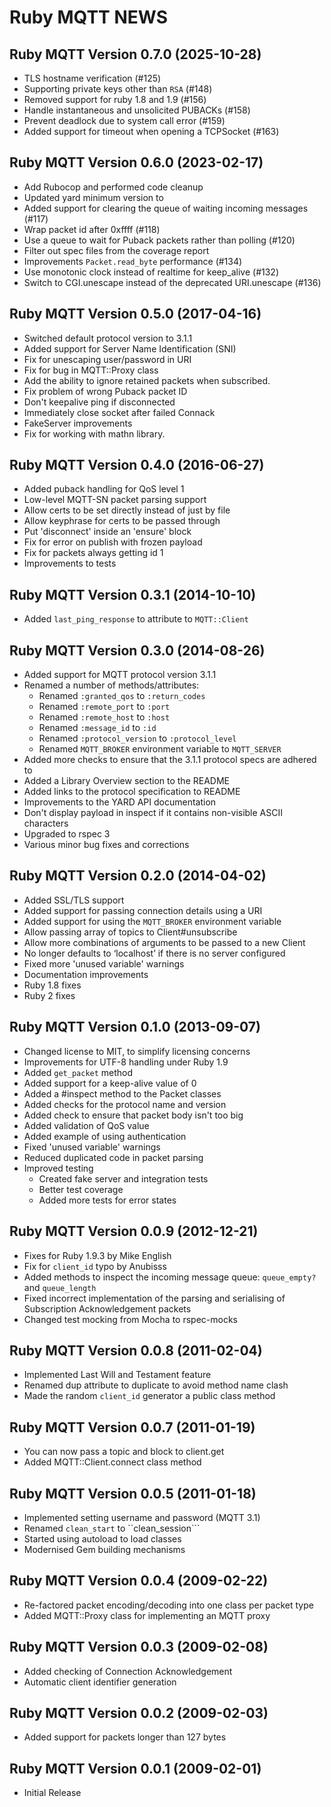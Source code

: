 Ruby MQTT NEWS
==============

Ruby MQTT Version 0.7.0 (2025-10-28)
------------------------------------

* TLS hostname verification (#125)
* Supporting private keys other than `RSA` (#148)
* Removed support for ruby 1.8 and 1.9 (#156)
* Handle instantaneous and unsolicited PUBACKs (#158)
* Prevent deadlock due to system call error (#159)
* Added support for timeout when opening a TCPSocket (#163)


Ruby MQTT Version 0.6.0 (2023-02-17)
------------------------------------

* Add Rubocop and performed code cleanup
* Updated yard minimum version to 
* Added support for clearing the queue of waiting incoming messages (#117)
* Wrap packet id after 0xffff (#118)
* Use a queue to wait for Puback packets rather than polling (#120)
* Filter out spec files from the coverage report
* Improvements `Packet.read_byte` performance (#134)
* Use monotonic clock instead of realtime for keep_alive (#132)
* Switch to CGI.unescape instead of the deprecated URI.unescape (#136)


Ruby MQTT Version 0.5.0 (2017-04-16)
------------------------------------

* Switched default protocol version to 3.1.1
* Added support for Server Name Identification (SNI)
* Fix for unescaping user/password in URI
* Fix for bug in MQTT::Proxy class
* Add the ability to ignore retained packets when subscribed.
* Fix problem of wrong Puback packet ID
* Don't keepalive ping if disconnected
* Immediately close socket after failed Connack
* FakeServer improvements
* Fix for working with mathn library.


Ruby MQTT Version 0.4.0 (2016-06-27)
------------------------------------

* Added puback handling for QoS level 1
* Low-level MQTT-SN packet parsing support
* Allow certs to be set directly instead of just by file
* Allow keyphrase for certs to be passed through
* Put 'disconnect' inside an 'ensure' block
* Fix for error on publish with frozen payload
* Fix for packets always getting id 1
* Improvements to tests


Ruby MQTT Version 0.3.1 (2014-10-10)
------------------------------------

* Added ```last_ping_response``` to attribute to ```MQTT::Client```


Ruby MQTT Version 0.3.0 (2014-08-26)
------------------------------------

* Added support for MQTT protocol version 3.1.1
* Renamed a number of methods/attributes:
  - Renamed ```:granted_qos``` to ```:return_codes```
  - Renamed ```:remote_port``` to ```:port```
  - Renamed ```:remote_host``` to ```:host```
  - Renamed ```:message_id``` to ```:id```
  - Renamed ```:protocol_version``` to ```:protocol_level```
  - Renamed ```MQTT_BROKER``` environment variable to ```MQTT_SERVER```
* Added more checks to ensure that the 3.1.1 protocol specs are adhered to
* Added a Library Overview section to the README
* Added links to the protocol specification to README
* Improvements to the YARD API documentation
* Don't display payload in inspect if it contains non-visible ASCII characters
* Upgraded to rspec 3
* Various minor bug fixes and corrections


Ruby MQTT Version 0.2.0 (2014-04-02)
------------------------------------

* Added SSL/TLS support
* Added support for passing connection details using a URI
* Added support for using the ```MQTT_BROKER``` environment variable
* Allow passing array of topics to Client#unsubscribe
* Allow more combinations of arguments to be passed to a new Client
* No longer defaults to ‘localhost’ if there is no server configured
* Fixed more 'unused variable' warnings
* Documentation improvements
* Ruby 1.8 fixes
* Ruby 2 fixes


Ruby MQTT Version 0.1.0 (2013-09-07)
------------------------------------

* Changed license to MIT, to simplify licensing concerns
* Improvements for UTF-8 handling under Ruby 1.9
* Added ```get_packet``` method
* Added support for a keep-alive value of 0
* Added a #inspect method to the Packet classes
* Added checks for the protocol name and version
* Added check to ensure that packet body isn't too big
* Added validation of QoS value
* Added example of using authentication
* Fixed 'unused variable' warnings
* Reduced duplicated code in packet parsing
* Improved testing
  - Created fake server and integration tests
  - Better test coverage
  - Added more tests for error states


Ruby MQTT Version 0.0.9 (2012-12-21)
------------------------------------

* Fixes for Ruby 1.9.3 by Mike English
* Fix for ```client_id``` typo by Anubisss
* Added methods to inspect the incoming message queue: ```queue_empty?``` and ```queue_length```
* Fixed incorrect implementation of the parsing and serialising of Subscription Acknowledgement packets
* Changed test mocking from Mocha to rspec-mocks


Ruby MQTT Version 0.0.8 (2011-02-04)
------------------------------------

* Implemented Last Will and Testament feature
* Renamed dup attribute to duplicate to avoid method name clash
* Made the random ```client_id``` generator a public class method


Ruby MQTT Version 0.0.7 (2011-01-19)
------------------------------------

* You can now pass a topic and block to client.get
* Added MQTT::Client.connect class method


Ruby MQTT Version 0.0.5 (2011-01-18)
------------------------------------

* Implemented setting username and password (MQTT 3.1)
* Renamed ```clean_start``` to ``clean_session```
* Started using autoload to load classes
* Modernised Gem building mechanisms


Ruby MQTT Version 0.0.4 (2009-02-22)
------------------------------------

* Re-factored packet encoding/decoding into one class per packet type
* Added MQTT::Proxy class for implementing an MQTT proxy


Ruby MQTT Version 0.0.3 (2009-02-08)
------------------------------------

* Added checking of Connection Acknowledgement
* Automatic client identifier generation


Ruby MQTT Version 0.0.2 (2009-02-03)
------------------------------------

* Added support for packets longer than 127 bytes


Ruby MQTT Version 0.0.1 (2009-02-01)
------------------------------------

* Initial Release
